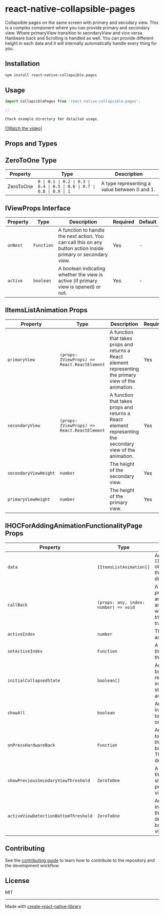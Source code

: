 # react-native-collapsible-pages

Collapsible pages on the same screen with primary and secodary view. This is a complex component where you can provide primary and secondary view.
Where primaryView transition to seondaryView and vice versa. Hardware back and Scrolling is handled as well. You can provide different height in each data
and it will internally automatically handle every thing for you.

## Installation

```sh
npm install react-native-collapsible-pages
```

## Usage

```js
import CollapsiblePages from 'react-native-collapsible-pages';

// ...

Check example directory for detailed usage.

```

[![Watch the video]](https://github.com/roneyyb/react-native-collapsible-pages/blob/main/screen-20240306-180919%20(3)%20(1)%20(1).mp4)

## Props and Types

## ZeroToOne Type

| Property | Type  | Description                              |
|----------|-------|------------------------------------------|
| ZeroToOne| `0 \| 0.1 \| 0.2 \| 0.3 \| 0.4 \| 0.5 \| 0.6 \| 0.7 \| 0.8 \| 0.9 \| 1` | A type representing a value between 0 and 1. |

## IViewProps Interface

| Property | Type       | Description                                                        | Required | Default |
|----------|------------|--------------------------------------------------------------------|----------|---------|
| `onNext` | `Function` | A function to handle the next action. You can call this on any button action inside primary or secondary view.                               | Yes      | -       |
| `active` | `boolean`  | A boolean indicating whether the view is active (if primary view is opened) or not.             | Yes      | -       |



## IItemsListAnimation Props

| Property              | Type                                 | Description                                                                                                       | Required | Default |
|-----------------------|--------------------------------------|-------------------------------------------------------------------------------------------------------------------|----------|---------|
| `primaryView`         | `(props: IViewProps) => React.ReactElement` | A function that takes props and returns a React element representing the primary view of the animation.          | Yes      | -       |
| `secondaryView`       | `(props: IViewProps) => React.ReactElement` | A function that takes props and returns a React element representing the secondary view of the animation.        | Yes      | -       |
| `secondaryViewHeight` | `number`                             | The height of the secondary view.                                                                                | Yes      | -       |
| `primaryViewHeight`   | `number`                             | The height of the primary view.                                                                                  | Yes      | -       |

## IHOCForAddingAnimationFunctionalityPage Props

| Property                          | Type                                      | Description                                                                                                     | Required | Default |
|-----------------------------------|-------------------------------------------|-----------------------------------------------------------------------------------------------------------------|----------|---------|
| `data`                            | `IItemsListAnimation[]`                   | An array of `IItemsListAnimation` objects representing the animations to be displayed.                         | Yes      | -       |
| `callBack`                        | `(props: any, index: number) => void`     | A function that takes props and an index, and you can add any side effect here when a onNext is triggered and transition happens.| Yes      | -       |
| `activeIndex`                     | `number`                                  | The index of the active animation.                                                                              | Yes      | -       |
| `setActiveIndex`                  | `Function`                                | A function that sets the active index of the animation.                                                          | Yes      | -       |
| `initialCollapsedState`           | `boolean[]`                               | An optional array of booleans representing the initial collapsed state of each animation.                       | No       | all false according to length of data  |
| `showAll`                         | `boolean`                                 | An optional boolean indicating whether to show all view at once.                                                  | No       | false   |
| `onPressHardwareBack`             | `Function`                                | An optional function to be called when the hardware back button is pressed. This will overide default behaviour                                     | No       | -       |
| `showPreviousSecodaryViewThreshold`| `ZeroToOne`                               | A value indicating the threshold for showing the previous secondary view.                                       | Yes      | 0.5     |
| `activeViewDetectionBottomThreshold`| `ZeroToOne`                              | An optional value indicating the threshold for detecting the bottom of the active view.                         | No       | 0.3     |



## Contributing

See the [contributing guide](CONTRIBUTING.md) to learn how to contribute to the repository and the development workflow.

## License

MIT

---

Made with [create-react-native-library](https://github.com/callstack/react-native-builder-bob)
